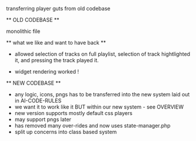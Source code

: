 transferring player guts from old codebase

** OLD CODEBASE **

monolithic file

** what we like and want to have back **

- allowed selection of tracks on full playlist, selection of track hightlighted it, and pressing the track played it.

- widget rendering worked ! 




** NEW CODEBASE **

- any logic, icons, pngs has to be transferred into the new system laid out in AI-CODE-RULES
- we want it to work like it BUT within our new system - see OVERVIEW
- new version supports mostly default css players
- may support pngs later
- has removed many over-rides and now uses state-manager.php
- split up concerns into class based system 

